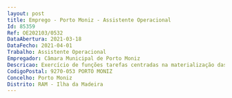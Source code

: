 ```yaml
--- 
layout: post
title: Emprego - Porto Moniz - Assistente Operacional
Id: 85359
Ref: OE202103/0532
DataAbertura: 2021-03-18
DataFecho: 2021-04-01
Trabalho: Assistente Operacional
Empregador: Câmara Municipal de Porto Moniz
Descricao: Exercício de funções tarefas centradas na materialização das competências associadas à respetiva Unidade Orgânica  Efetua a vigilância e a manutenção das Piscinas Naturais do Porto Moniz e zonas envolventes  Executa a limpeza   desobstrução dos espaços intervencionados e ou geridos pela equipa em que se encontra inserido  pode ser destacado para trabalhos de receção a utentes do município  bilheteira das piscinas  colabora na limpeza e manutenção de outros espaços geridos pelo município.
CodigoPostal: 9270-053 PORTO MONIZ
Concelho: Porto Moniz
Distrito: RAM - Ilha da Madeira
--- 
```


